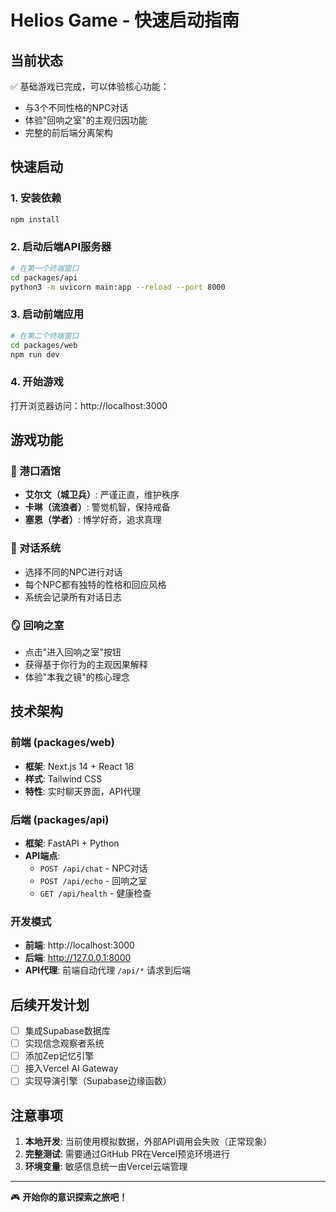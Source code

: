 # Helios Game - 快速启动指南

## 当前状态
✅ 基础游戏已完成，可以体验核心功能：
- 与3个不同性格的NPC对话
- 体验"回响之室"的主观归因功能
- 完整的前后端分离架构

## 快速启动

### 1. 安装依赖
```bash
npm install
```

### 2. 启动后端API服务器
```bash
# 在第一个终端窗口
cd packages/api
python3 -m uvicorn main:app --reload --port 8000
```

### 3. 启动前端应用
```bash
# 在第二个终端窗口  
cd packages/web
npm run dev
```

### 4. 开始游戏
打开浏览器访问：http://localhost:3000

## 游戏功能

### 🏰 港口酒馆
- **艾尔文（城卫兵）**: 严谨正直，维护秩序
- **卡琳（流浪者）**: 警觉机智，保持戒备  
- **塞恩（学者）**: 博学好奇，追求真理

### 💬 对话系统
- 选择不同的NPC进行对话
- 每个NPC都有独特的性格和回应风格
- 系统会记录所有对话日志

### 🪞 回响之室
- 点击"进入回响之室"按钮
- 获得基于你行为的主观因果解释
- 体验"本我之镜"的核心理念

## 技术架构

### 前端 (packages/web)
- **框架**: Next.js 14 + React 18
- **样式**: Tailwind CSS
- **特性**: 实时聊天界面，API代理

### 后端 (packages/api)  
- **框架**: FastAPI + Python
- **API端点**: 
  - `POST /api/chat` - NPC对话
  - `POST /api/echo` - 回响之室
  - `GET /api/health` - 健康检查

### 开发模式
- **前端**: http://localhost:3000
- **后端**: http://127.0.0.1:8000
- **API代理**: 前端自动代理 `/api/*` 请求到后端

## 后续开发计划

- [ ] 集成Supabase数据库
- [ ] 实现信念观察者系统
- [ ] 添加Zep记忆引擎
- [ ] 接入Vercel AI Gateway
- [ ] 实现导演引擎（Supabase边缘函数）

## 注意事项

1. **本地开发**: 当前使用模拟数据，外部API调用会失败（正常现象）
2. **完整测试**: 需要通过GitHub PR在Vercel预览环境进行
3. **环境变量**: 敏感信息统一由Vercel云端管理

---

🎮 **开始你的意识探索之旅吧！**